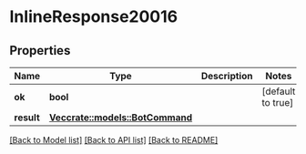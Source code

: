 # InlineResponse20016

## Properties

Name | Type | Description | Notes
------------ | ------------- | ------------- | -------------
**ok** | **bool** |  | [default to true]
**result** | [**Vec<crate::models::BotCommand>**](BotCommand.md) |  | 

[[Back to Model list]](../README.md#documentation-for-models) [[Back to API list]](../README.md#documentation-for-api-endpoints) [[Back to README]](../README.md)


